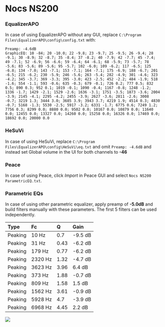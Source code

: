 # Nocs NS200

### EqualizerAPO
In case of using EqualizerAPO without any GUI, replace `C:\Program Files\EqualizerAPO\config\config.txt`
with:
```
Preamp: -4.6dB
GraphicEQ: 10 -84; 20 -10.0; 22 -9.8; 23 -9.7; 25 -9.5; 26 -9.4; 28 -9.1; 30 -8.9; 32 -8.7; 35 -8.4; 37 -8.2; 40 -7.9; 42 -7.7; 45 -7.4; 49 -7.1; 52 -6.9; 56 -6.6; 59 -6.4; 64 -6.1; 68 -5.9; 73 -5.7; 78 -5.6; 83 -5.6; 89 -5.6; 95 -5.7; 102 -6.0; 109 -6.2; 117 -6.5; 125 -6.8; 134 -7.0; 143 -7.1; 153 -7.1; 164 -7.1; 175 -6.9; 188 -6.7; 201 -6.5; 215 -6.2; 230 -5.9; 246 -5.6; 263 -5.4; 282 -4.9; 301 -4.6; 323 -4.2; 345 -3.7; 369 -3.3; 395 -3.0; 423 -2.5; 452 -2.2; 484 -1.9; 518 -1.6; 554 -1.1; 593 -0.6; 635 -0.3; 679 -0.1; 726 0.2; 777 0.5; 832 0.5; 890 0.3; 952 0.1; 1019 -0.1; 1090 -0.4; 1167 -0.8; 1248 -1.2; 1336 -1.7; 1429 -2.1; 1529 -2.6; 1636 -3.1; 1751 -3.5; 1873 -3.6; 2004 -3.9; 2145 -4.1; 2295 -4.2; 2455 -3.9; 2627 -3.6; 2811 -2.6; 3008 -0.7; 3219 1.3; 3444 3.0; 3685 3.9; 3943 3.7; 4219 1.9; 4514 0.3; 4830 -0.7; 5168 -1.3; 5530 -2.5; 5917 -3.2; 6331 -1.7; 6775 0.6; 7249 1.2; 7756 0.3; 8299 0.0; 8880 0.0; 9502 0.0; 10167 0.0; 10879 0.0; 11640 0.0; 12455 0.0; 13327 0.0; 14260 0.0; 15258 0.0; 16326 0.0; 17469 0.0; 18692 0.0; 20000 0.0
```

### HeSuVi
In case of using HeSuVi, replace `C:\Program Files\EqualizerAPO\config\HeSuVi\eq.txt` and omit `Preamp:
-4.6dB` and instead set Global volume in the UI for both channels to **-46**

### Peace
In case of using Peace, click *Import* in Peace GUI and select `Nocs NS200 ParametricEQ.txt`.

### Parametric EQs
In case of using other parametric equalizer, apply preamp of **-5.0dB** and build filters manually with
these parameters. The first 5 filters can be used independently.

| Type    | Fc      |    Q | Gain    |
|:--------|:--------|:-----|:--------|
| Peaking | 10 Hz   | 0.7  | -9.5 dB |
| Peaking | 31 Hz   | 0.43 | -6.2 dB |
| Peaking | 179 Hz  | 0.77 | -6.2 dB |
| Peaking | 2320 Hz | 1.32 | -4.7 dB |
| Peaking | 3623 Hz | 3.96 | 6.4 dB  |
| Peaking | 373 Hz  | 1.88 | -0.7 dB |
| Peaking | 809 Hz  | 1.58 | 1.5 dB  |
| Peaking | 1562 Hz | 3.61 | -0.9 dB |
| Peaking | 5928 Hz | 4.7  | -3.9 dB |
| Peaking | 6968 Hz | 4.45 | 2.2 dB  |

![](https://raw.githubusercontent.com/jaakkopasanen/AutoEq/master/results/headphonecom/sbaf-serious/Nocs%20NS200/Nocs%20NS200.png)